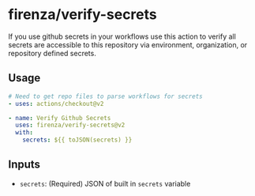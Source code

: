 # firenza/verify-secrets

If you use github secrets in your workflows use this action to verify all secrets are accessible to this repository via environment, organization, or repository defined secrets.

## Usage
```yml
# Need to get repo files to parse workflows for secrets
- uses: actions/checkout@v2

- name: Verify Github Secrets
  uses: firenza/verify-secrets@v2
  with:
    secrets: ${{ toJSON(secrets) }}
```

## Inputs
- `secrets`: (Required) JSON of built in `secrets` variable
